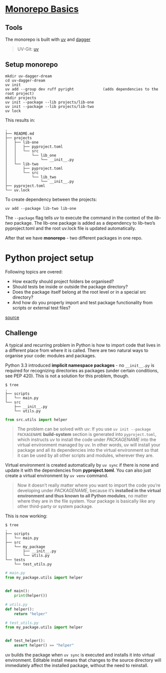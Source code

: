 # [Monorepo Basics](https://gafni.dev/blog/cracking-the-python-monorepo/) 

## Tools 
The monorepo is built with [uv](https://docs.astral.sh/uv/getting-started/) and [dagger](https://docs.dagger.io/ci/quickstart/daggerize/)

> UV-Git: [uv](https://github.com/astral-sh/uv)

## Setup monorepo

```
mkdir uv-dagger-dream
cd uv-dagger-dream
uv init
uv add --group dev ruff pyright             (adds dependencies to the root project)
mkdir projects
uv init --package --lib projects/lib-one
uv init --package --lib projects/lib-two
uv lock
```
This results in:
```
.
├── README.md
├── projects
│   ├── lib-one
│   │   ├── pyproject.toml
│   │   └── src
│   │       └── lib_one
│   │           └── __init__.py
│   └── lib-two
│       ├── pyproject.toml
│       └── src
│           └── lib_two
│               └── __init__.py
├── pyproject.toml
└── uv.lock
```

To create dependency between the projects:
```
uv add --package lib-two lib-one
```
The `--package` flag tells _uv_ to execute the command in the context of the _lib-two_ package. The lib-one package is added as a dependency to lib-two’s pyproject.toml and the root uv.lock file is updated automatically.

After that we have **monorepo** - two different packages in one repo.

# Python project setup

Following topics are overed:
- How exactly should project folders be organised?
- Should tests be inside or outside the package directory?
- Does the package itself belong at the root level or in a special src directory?
- And how do you properly import and test package functionality from scripts or external test files? 

[source](https://pybit.es/articles/developing-and-testing-python-packages-with-uv/)

## Challenge 

A typical and recurring problem in Python is how to import code that lives in a different place from where it is called. There are two natural ways to organise your code: modules and packages.

Python 3.3 introduced **implicit namespace packages** - no `__init__.py` is required for recognizing directories as packages (under certain conditions, see PEP 420). 
This is not a solution for this problem, though.
```
$ tree
.
├── scripts
│   └── main.py
└── src
    ├── __init__.py
    └── utils.py
```
```python
from src.utils import helper
```
>The problem can be solved with uv:
If you use `uv init --package PACKAGENAME` **build-system** section is generated into `pyproject.toml`,  which instructs uv to install the code under _PACKAGENAME_ into the virtual environment managed by uv. In other words, uv will install your package and all its dependencies into the virtual environment so that it can be used by all other scripts and modules, wherever they are.

Virtual environment is created automatically by `uv sync` if there is none and update it with the dependencies from __pyproject.toml__. You can also just create a virtual environment by `uv venv` command.

> Now it doesn’t really matter where you want to import the code you’re developing under _PACKAGENAME_, because it’s **installed in the virtual environment and thus known to all Python modules**, no matter where they are in the file system. Your package is basically like any other third-party or system package. 

This is now working:

```
$ tree
.
├── scripts
│   └── main.py
├── src
│   └── my_package
│       ├── __init__.py
│       └── utils.py
└── tests
    └── test_utils.py
```
``` python
# main.py
from my_package.utils import helper


def main():
    print(helper())

# utils.py
def helper():
    return "helper"

# test_utils.py
from my_package.utils import helper


def test_helper():
    assert helper() == "helper"
```
uv builds the package when `uv sync` is executed and installs it into virtual environment. Editable install means that changes to the source directory will immediately affect the installed package, without the need to reinstall. 